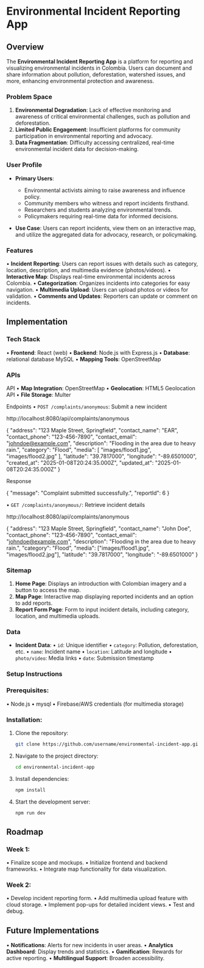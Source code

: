# Environmental Incident Reporting App

## Overview

The **Environmental Incident Reporting App** is a platform for reporting and visualizing environmental incidents in Colombia. Users can document and share information about pollution, deforestation, watershed issues, and more, enhancing environmental protection and awareness.

### Problem Space

1. **Environmental Degradation**: Lack of effective monitoring and awareness of critical environmental challenges, such as pollution and deforestation.
2. **Limited Public Engagement**: Insufficient platforms for community participation in environmental reporting and advocacy.
3. **Data Fragmentation**: Difficulty accessing centralized, real-time environmental incident data for decision-making.

### User Profile

- **Primary Users**:
  - Environmental activists aiming to raise awareness and influence policy.
  - Community members who witness and report incidents firsthand.
  - Researchers and students analyzing environmental trends.
  - Policymakers requiring real-time data for informed decisions.

- **Use Case**: Users can report incidents, view them on an interactive map, and utilize the aggregated data for advocacy, research, or policymaking.

### Features

• **Incident Reporting**: Users can report issues with details such as category, location, description, and multimedia evidence (photos/videos).
• **Interactive Map**: Displays real-time environmental incidents across Colombia.
• **Categorization**: Organizes incidents into categories for easy navigation.
• **Multimedia Upload**: Users can upload photos or videos for validation.
• **Comments and Updates**: Reporters can update or comment on incidents.

## Implementation

### Tech Stack

•	**Frontend**: React (web)
•	**Backend**: Node.js with Express.js
•	**Database**: relational database MySQL
•	**Mapping Tools**: OpenStreetMap

### APIs

API
•	**Map Integration**: OpenStreetMap
•	**Geolocation**: HTML5 Geolocation API
•	**File Storage**: Multer

Endpoints
•	`POST /complaints/anonymous`: Submit a new incident

   http://localhost:8080/api/complaints/anonymous

   {
      "address": "123 Maple Street, Springfield",
      "contact_name": "EAR",
      "contact_phone": "123-456-7890",
      "contact_email": "johndoe@example.com",
      "description": "Flooding in the area due to heavy rain.",
      "category": "Flood",
      "media": [
         "images/flood1.jpg",
         "images/flood2.jpg"
      ],
      "latitude": "39.7817000",
      "longitude": "-89.6501000",
      "created_at": "2025-01-08T20:24:35.000Z",
      "updated_at": "2025-01-08T20:24:35.000Z"
   }

   Response

   {
    "message": "Complaint submitted successfully.",
    "reportId": 6
   }



•	`GET /complaints/anonymous/`: Retrieve incident details

   http://localhost:8080/api/complaints/anonymous
   
   {
      "address": "123 Maple Street, Springfield",
      "contact_name": "John Doe",
      "contact_phone": "123-456-7890",
      "contact_email": "johndoe@example.com",
      "description": "Flooding in the area due to heavy rain.",
      "category": "Flood",
      "media": ["images/flood1.jpg", "images/flood2.jpg"],
      "latitude": "39.7817000",
      "longitude": "-89.6501000"
   }

### Sitemap

1. **Home Page**: Displays an introduction with Colombian imagery and a button to access the map.
2. **Map Page**: Interactive map displaying reported incidents and an option to add reports.
3. **Report Form Page**: Form to input incident details, including category, location, and multimedia uploads.
 
### Data

- **Incident Data**:
  • `id`: Unique identifier
  • `category`: Pollution, deforestation, etc.
  • `name`: Incident name
  • `location`: Latitude and longitude
  • `photo/video`: Media links
  • `date`: Submission timestamp

### Setup Instructions

### Prerequisites:
• Node.js
• mysql
• Firebase/AWS credentials (for multimedia storage)

### Installation:
1. Clone the repository:
   ```bash
   git clone https://github.com/username/environmental-incident-app.git
   ```
2. Navigate to the project directory:
   ```bash
   cd environmental-incident-app
   ```
3. Install dependencies:
   ```bash
   npm install
   ```
4. Start the development server:
   ```bash
   npm run dev
   ```
## Roadmap

### Week 1:
• Finalize scope and mockups.
• Initialize frontend and backend frameworks.
• Integrate map functionality for data visualization.

### Week 2:
• Develop incident reporting form.
• Add multimedia upload feature with cloud storage.
• Implement pop-ups for detailed incident views.
• Test and debug.

## Future Implementations

• **Notifications**: Alerts for new incidents in user areas.
• **Analytics Dashboard**: Display trends and statistics.
• **Gamification**: Rewards for active reporting.
• **Multilingual Support**: Broaden accessibility.


